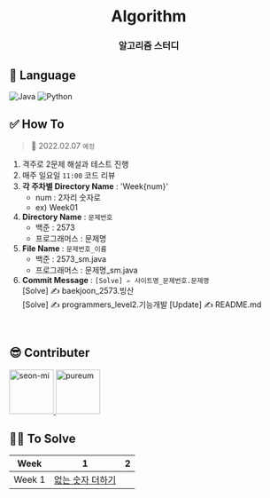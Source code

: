 <div align="center">
  <h1>Algorithm</h1>
  <h3>알고리즘 스터디</h3>
</div>

## 🔨 Language
![Java](https://img.shields.io/badge/Java-007396?style=flat&logo=Java&logoColor=white)
![Python](https://img.shields.io/badge/-Python-00599C?style=flat&logo=Python&logoColor=white)

## ✅ How To
> 📅 2022.02.07 `예정`
1. 격주로 2문제 해설과 테스트 진행
2. 매주 일요일 `11:00` 코드 리뷰
3. **각 주차별 Directory Name** : 'Week{num}'
    - num : 2자리 숫자로
    - ex) Week01
4. **Directory Name** : `문제번호`
    - 백준 : 2573
    - 프로그래머스 : 문제명
5. **File Name** : `문제번호_이름`  
    - 백준 : 2573_sm.java  
    - 프로그래머스 : 문제명_sm.java
6. **Commit Message** : `[Solve] ✍ 사이트명_문제번호.문제명`  
  [Solve] ✍ baekjoon_2573.빙산  
  [Solve] ✍ programmers_level2.기능개발
  [Update] ✍ README.md
  
<br />

## 😎 Contributer
<a href = "https://github.com/Seonmi-Hwang">
  <img src="https://avatars.githubusercontent.com/u/50273050?v=4" alt="seon-mi" width="80" style="max-width:100%" />
</a>
<a href = "https://github.com/pur3um">
  <img src="https://avatars.githubusercontent.com/u/99007025?v=4" alt="pureum" width="80" style="max-width:100%" />
</a>

<br />

## 👩‍💻 To Solve
|Week|1|2|
|:---:|:---:|:---:|
|Week 1|[없는 숫자 더하기](https://programmers.co.kr/learn/courses/30/lessons/86051)||
